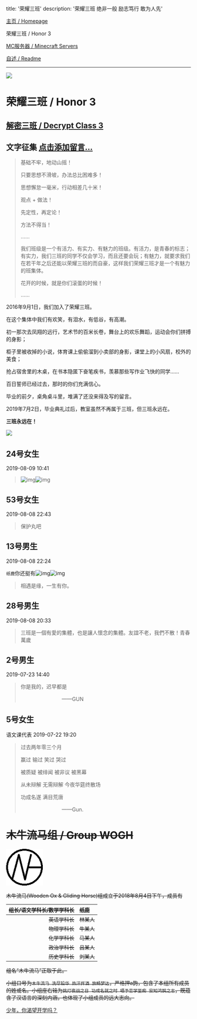 title: '荣耀三班'
description: '荣耀三班 绝非一般 励志笃行 敢为人先'

[主页 / Homepage](index)

荣耀三班 / Honor 3

[MC服务器 / Minecraft Servers](mc)

[自述 / Readme](README)

------

![](https://ss2.meipian.me/users/16033976/a3d8cb264c9c41f79c5181781bff9216.jpg)

# 荣耀三班 / Honor 3

## [解密三班 / Decrypt Class 3](decrypt3)

## 文字征集 [点击添加留言...](http://wpa.qq.com/msgrd?v=3&uin=2399052066&site=qq&menu=yes)

> 基础不牢，地动山摇！
>
> 只要思想不滑坡，办法总比困难多！
>
> 思想懈怠一毫米，行动相差几十米！
>
> 观点 + 做法！
>
> 先定性，再定论！
>
> 方法不得当！
>
> ……
>
> 我们班级是一个有活力、有实力、有魅力的班级。有活力，是青春的标志；有实力，我们三班的同学不仅会学习，而且还要会玩；有魅力，就要求我们在若干年之后还能以荣耀三班的而自豪，这样我们荣耀三班才是一个有魅力的班集体。
>
> 花开的时候，就是你们滚蛋的时候！
>
> ……

2016年9月1日，我们加入了荣耀三班。

在这个集体中我们有欢笑，有泪水，有低谷，有高潮。

初一那次去凤翔的远行，艺术节的百米长卷，舞台上的欢乐舞蹈，运动会你们拼搏的身影；

柜子里被收掉的小说，体育课上偷偷溜到小卖部的身影，课堂上的小风扇，校外的美食；

抢占宿舍里的木桌，在书本隐匿下奋笔疾书，羡慕那些写作业飞快的同学……

百日誓师已经过去，那时的你们充满信心。

毕业的前夕，桌角桌斗里，堆满了还没来得及写的留言。

2019年7月2日，毕业典礼过后，教室虽然不再属于三班，但三班永远在。

**三班永远在！**

![](http://p.qlogo.cn/gh/384065977/384065977/0/)

## 24号女生

2019-08-09 10:41

> ![img](http://qzonestyle.gtimg.cn/qzone/em/e248.png)![img](http://qzonestyle.gtimg.cn/qzone/em/e248.png)



## 53号女生

2019-08-08 22:43

> 保护丸吧



## 13号男生

2019-08-08 22:24

`纸鹿`你还挺有![img](http://qzonestyle.gtimg.cn/qzone/em/e400623.gif)![img](http://qzonestyle.gtimg.cn/qzone/em/e291.png)

> 相遇是缘，一生有你。



## 28号男生 

2019-08-08 20:33

> 三班是一個有愛的集體，也是讓人懷念的集體。友誼不老，我們不散！青春萬歲



## 2号男生

2019-07-23 14:40

> 你是我的，迟早都是
>
> 　　　　　　　　——GUN



## 5号女生

语文课代表 2019-07-22 19:20

> 过去两年零三个月
>
> 赢过 输过 笑过 哭过
>
> 被质疑 被绯闻 被非议 被黑幕
>
> 从未辩解 无需辩解 今夜华筵终散场
>
> 功成名遂 满目荒唐
>
> 　　　　　　　　——Gun.



# ~~木牛流马组 / Group WOGH~~

![](img/wogh.png)

~~木牛流马(Wooden Ox & Gliding Horse)组成立于2018年8月4日下午，成员有~~

| ~~组长/语文学科长/数学学科长~~ | ~~纸鹿~~ |
| ---------: | :-- |
| ~~英语学科长~~             | ~~林某人~~ |
| ~~物理学科长~~             | ~~牛某人~~ |
| ~~化学学科长~~             | ~~马某人~~ |
| ~~政治学科长~~             | ~~吕某人~~ |
| ~~历史学科长~~             | ~~刘某人~~ |

~~组名“木牛流马”正取于此。~~

~~小组口号为`木牛流马 洗尽铅华 热汗挥洒 旅畅梦达`，严格押a韵，包含了本组所有成员的姓或名。小组座右铭为`挑灯夜战之日 功成名就之时 哂予恋学至痴 安知鸿鹄之志`，既蕴含了汉语言的深刻内涵，也体现了小组成员的远大志向。~~

[少年，你渴望开学吗？](timer.html)

<!--[Zhilu.fun](https://github.com/L33Z22L11/Zhilu.fun) **is maintained by** [L33Z22L11](https://github.com/L33Z22L11)**.** This page was generated by [GitHub Pages](https://pages.github.com/). **\x49 \x6c\x6f\x76\x65 `131ca1c`.** [cayman](https://github.com/pages-themes/cayman) **is maintained by** [pages-themes](https://github.com/pages-themes)**.** I promise no one can find this. -->

